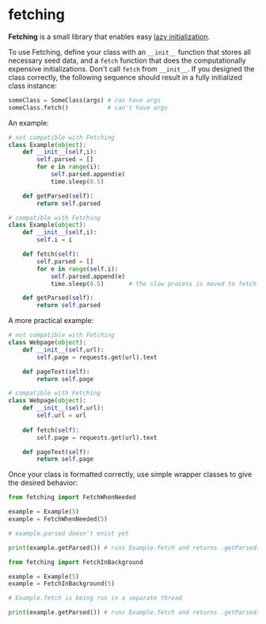 # fetching

**Fetching** is a small library that enables easy [lazy initialization](https://en.wikipedia.org/wiki/Lazy_initialization).

To use Fetching, define your class with an `__init__` function that stores all necessary seed data, and a `fetch` function that does the computationally expensive initializations. Don't call `fetch` from `__init__`. If you designed the class correctly, the following sequence should result in a fully initialized class instance:

```python
someClass = SomeClass(args) # can have args
someClass.fetch()           # can't have args
```

An example:

```python
# not compatible with Fetching
class Example(object):
    def __init__(self,i):
        self.parsed = []
        for e in range(i):
            self.parsed.append(e)
            time.sleep(0.5)

    def getParsed(self):
        return self.parsed
```

```python
# compatible with Fetching
class Example(object):
    def __init__(self,i):
        self.i = i

    def fetch(self):
        self.parsed = []
        for e in range(self.i):
            self.parsed.append(e)
            time.sleep(0.5)       # the slow process is moved to fetch()

    def getParsed(self):
        return self.parsed
```

A more practical example:

```python
# not compatible with Fetching
class Webpage(object):
    def __init__(self,url):
        self.page = requests.get(url).text

    def pageText(self):
        return self.page
```

```python
# compatible with Fetching
class Webpage(object):
    def __init__(self,url):
        self.url = url
    
    def fetch(self):
        self.page = requests.get(url).text

    def pageText(self):
        return self.page
```

Once your class is formatted correctly, use simple wrapper classes to give the desired behavior:

```python
from fetching import FetchWhenNeeded

example = Example(5)
example = FetchWhenNeeded(5)

# example.parsed doesn't exist yet

print(example.getParsed()) # runs Example.fetch and returns .getParsed()

```

```python
from fetching import FetchInBackground

example = Example(5)
example = FetchInBackground(5)

# Example.fetch is being run in a separate thread

print(example.getParsed()) # runs Example.fetch and returns .getParsed()

```





